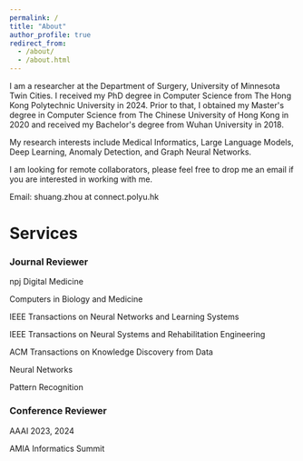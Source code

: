 ```yaml
---
permalink: /
title: "About"
author_profile: true
redirect_from: 
  - /about/
  - /about.html
---
```


I am a researcher at the Department of Surgery, University of Minnesota Twin Cities. I received my PhD degree in Computer Science from The Hong Kong Polytechnic University in 2024. Prior to that, I obtained my Master's degree in Computer Science from The Chinese University of Hong Kong in 2020 and received my Bachelor's degree from Wuhan University in 2018.


My research interests include Medical Informatics, Large Language Models, Deep Learning, Anomaly Detection, and Graph Neural Networks.


I am looking for remote collaborators, please feel free to drop me an email if you are interested in working with me.

Email: shuang.zhou at connect.polyu.hk




# Services

### Journal Reviewer

npj Digital Medicine

Computers in Biology and Medicine 

IEEE Transactions on Neural Networks and Learning Systems

IEEE Transactions on Neural Systems and Rehabilitation Engineering

ACM Transactions on Knowledge Discovery from Data

Neural Networks

Pattern Recognition


### Conference Reviewer

AAAI 2023, 2024

AMIA Informatics Summit


